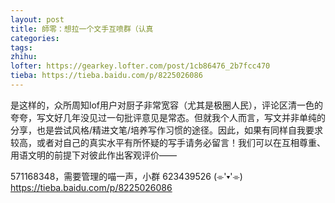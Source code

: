 ```yaml
---
layout: post
title: 師零：想拉一个文手互喷群（认真
categories: 
tags: 
zhihu: 
lofter: https://gearkey.lofter.com/post/1cb86476_2b7fcc470
tieba: https://tieba.baidu.com/p/8225026086
---
```


是这样的，众所周知lof用户对厨子非常宽容（尤其是极圈人民），评论区清一色的夸夸，写文好几年没见过一句批评意见是常态。但就我个人而言，写文并非单纯的分享，也是尝试风格/精进文笔/培养写作习惯的途径。因此，如果有同样自我要求较高，或者对自己的真实水平有所怀疑的写手请务必留言！我们可以在互相尊重、用语文明的前提下对彼此作出客观评价——

571168348，需要管理的喵一声，小群 623439526 (⌯'▾'⌯)  
<https://tieba.baidu.com/p/8225026086>